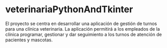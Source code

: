 # veterinariaPythonAndTkinter
 El proyecto se centra en desarrollar una aplicación de gestión de turnos para una clínica veterinaria. La aplicación permitirá a los empleados de la clínica programar, gestionar y dar seguimiento a los turnos de atención de pacientes y mascotas.
